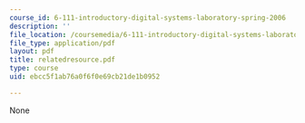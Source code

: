 ```yaml
---
course_id: 6-111-introductory-digital-systems-laboratory-spring-2006
description: ''
file_location: /coursemedia/6-111-introductory-digital-systems-laboratory-spring-2006/ebcc5f1ab76a0f6f0e69cb21de1b0952_relatedresource.pdf
file_type: application/pdf
layout: pdf
title: relatedresource.pdf
type: course
uid: ebcc5f1ab76a0f6f0e69cb21de1b0952

---
```

None